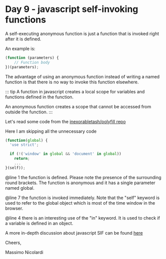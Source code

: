 # Day 9 - javascript self-invoking functions

A self-executing anonymous function is just a function that is invoked right after it is defined.

An example is:

```js
(function (parameters) {
    // Function body
})(parameters);
```

The advantage of using an anonymous function instead of writing a named function is that there is no way to invoke this function elsewhere.

::: tip
A function in javascript creates a local scope for variables and functions defined in the function. 

An anonymous function creates a scope that cannot be accessed from outside the function. 
:::

Let's read some code from the [inexorabletash/polyfill repo](https://github.com/inexorabletash/polyfill/blob/master/html.js)

Here I am skipping all the unnecessary code

```js
(function(global) {
  'use strict';

  if (!('window' in global && 'document' in global))
    return;
    ...
}(self));
```

@line 1 the function is defined. Please note the presence of the surrounding round brackets.
The function is anonymous and it has a single parameter named global. 

@line 7 the function is invoked immediately. Note that the "self" keyword is used to refer to the global object which is most of the time window in the browser.

@line 4 there is an interesting use of the "in" keyword. It is used to check if a variable is defined in an object.

A more in-depth discussion about javascript SIF can be found [here](https://www.geeksforgeeks.org/what-is-the-purpose-of-self-executing-function-in-javascript/)

Cheers,

Massimo Nicolardi

